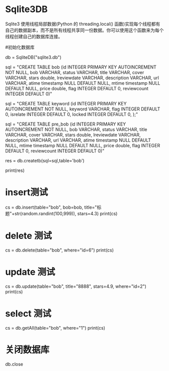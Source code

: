 # Sqlite3DB
Sqlite3 使用线程局部数据(Python 的 threading.local() 函数)实现每个线程都有自己的数据副本，而不是所有线程共享同一份数据。你可以使用这个函数来为每个线程创建自己的数据库连接。

#初始化数据库

db = SqliteDB("sqlite3.db")

sql = "CREATE TABLE bob (id INTEGER PRIMARY KEY AUTOINCREMENT NOT NULL, bob VARCHAR, status VARCHAR, title VARCHAR, cover VARCHAR, stars double, lreviewdate VARCHAR, description VARCHAR, url VARCHAR, atime timestamp NULL DEFAULT NULL, mtime timestamp NULL DEFAULT NULL, price double, flag INTEGER DEFAULT 0, reviewcount INTEGER DEFAULT 0)"

sql = "CREATE TABLE keyword (id INTEGER PRIMARY KEY AUTOINCREMENT NOT NULL, keyword VARCHAR, flag INTEGER DEFAULT 0, isrelate INTEGER DEFAULT 0, locked INTEGER DEFAULT 0, );"

sql = "CREATE TABLE pre_bob (id INTEGER PRIMARY KEY AUTOINCREMENT NOT NULL, bob VARCHAR, status VARCHAR, title VARCHAR, cover VARCHAR, stars double, lreviewdate VARCHAR, description VARCHAR, url VARCHAR, atime timestamp NULL DEFAULT NULL, mtime timestamp NULL DEFAULT NULL, price double, flag INTEGER DEFAULT 0, reviewcount INTEGER DEFAULT 0)"

res = db.createtb(sql=sql,table='bob')

print(res)

# insert测试
cs = db.insert(table="bob", bob=bob, title="标题"+str(random.randint(100,999)), stars=4.3)
print(cs)

# delete 测试
cs = db.delete(table="bob", where="id=6")
print(cs)

# update 测试
cs = db.update(table="bob", title="8888", stars=4.9, where="id=2")
print(cs)

# select 测试
cs = db.getAll(table="bob", where="1")
print(cs)
# 关闭数据库
db.close
